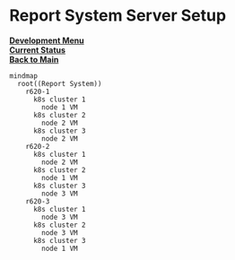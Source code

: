 # Report System Server Setup

**[Development Menu](./menu.md)**\
**[Current Status](../status/weekly/current_status.md)**\
**[Back to Main](../../README.md)**

```mermaid
mindmap
  root((Report System))
    r620-1
      k8s cluster 1
        node 1 VM
      k8s cluster 2
        node 2 VM
      k8s cluster 3
        node 2 VM
    r620-2
      k8s cluster 1
        node 2 VM
      k8s cluster 2
        node 1 VM
      k8s cluster 3
        node 3 VM
    r620-3
      k8s cluster 1
        node 3 VM
      k8s cluster 2
        node 3 VM
      k8s cluster 3
        node 1 VM

```
